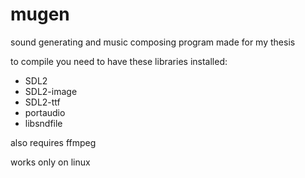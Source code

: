 # mugen
sound generating and music composing program made for my thesis

to compile you need to have these libraries installed:
- SDL2
- SDL2-image
- SDL2-ttf
- portaudio
- libsndfile

also requires ffmpeg

 works only on linux
